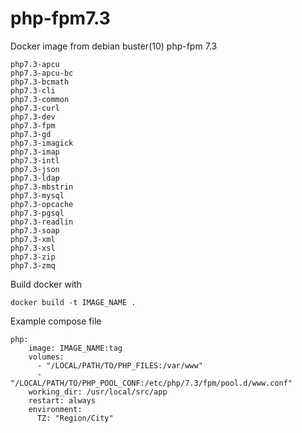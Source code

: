 # php-fpm7.3
Docker image from debian buster(10) php-fpm 7.3<br>
```
php7.3-apcu
php7.3-apcu-bc
php7.3-bcmath
php7.3-cli
php7.3-common
php7.3-curl
php7.3-dev
php7.3-fpm
php7.3-gd
php7.3-imagick
php7.3-imap
php7.3-intl
php7.3-json
php7.3-ldap
php7.3-mbstrin
php7.3-mysql
php7.3-opcache
php7.3-pgsql
php7.3-readlin
php7.3-soap
php7.3-xml
php7.3-xsl
php7.3-zip
php7.3-zmq
```
Build docker with 
```
docker build -t IMAGE_NAME .
```
Example compose file
```
php:
    image: IMAGE_NAME:tag
    volumes:
      - "/LOCAL/PATH/TO/PHP_FILES:/var/www"
      - "/LOCAL/PATH/TO/PHP_POOL_CONF:/etc/php/7.3/fpm/pool.d/www.conf"
    working_dir: /usr/local/src/app
    restart: always
    environment:
      TZ: "Region/City"
```
